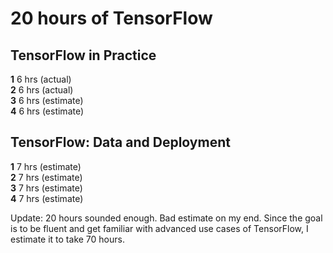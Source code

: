 # 20 hours of TensorFlow  
## TensorFlow in Practice  
<b>1</b> 6 hrs (actual)  
<b>2</b> 6 hrs (actual)  
<b>3</b> 6 hrs (estimate)  
<b>4</b> 6 hrs (estimate)  

## TensorFlow: Data and Deployment  
<b>1</b> 7 hrs (estimate)  
<b>2</b> 7 hrs (estimate)  
<b>3</b> 7 hrs (estimate)  
<b>4</b> 7 hrs (estimate)  

Update: 20 hours sounded enough. Bad estimate on my end. Since the goal is to be fluent and get familiar with advanced use cases of TensorFlow, I estimate it to take 70 hours.
